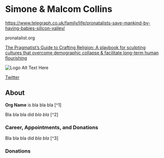 # Simone & Malcom Collins

https://www.telegraph.co.uk/family/life/pronatalists-save-mankind-by-having-babies-silicon-valley/

pronatalist.org

[The Pragmatist’s Guide to Crafting Religion: A playbook for sculpting cultures that overcome demographic collapse & facilitate long-term human flourishing](https://www.amazon.com/gp/product/B0BSLDF2FW)

![Logo Alt Text Here](https://upload.wikimedia.org/wikipedia/commons/thumb/9/9e/Picea_abies_shoot_with_buds%2C_Sogndal%2C_Norway.jpg/240px-Picea_abies_shoot_with_buds%2C_Sogndal%2C_Norway.jpg)

[Twitter]()

## About

**Org Name** is bla bla bla [^1]

Bla bla bla did _bla bla_ [^2]




### Career, Appointments, and Donations

Bla bla bla did _bla bla_ [^3]


### Donations








